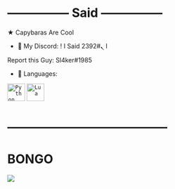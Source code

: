 # ――――― Said ―――――
★ Capybaras Are Cool
- 💬 My Discord: !     ا Said ا ܢ#2392

Report this Guy: Sl4ker#1985

- 💼 Languages:

<code><img width="40px" src="https://img.icons8.com/color/4x/000000/python.png" title="Python"/></code>
<code><img width="40px" src="https://upload.wikimedia.org/wikipedia/commons/thumb/c/cf/Lua-Logo.svg/947px-Lua-Logo.svg.png" title="Lua"/></code>

# ―――――――――――――

# BONGO
<img src="https://media.discordapp.net/attachments/512523084683673610/884262295528677466/Bongo.gif">
